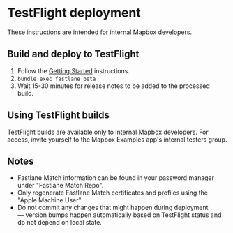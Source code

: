 # TestFlight deployment

These instructions are intended for internal Mapbox developers.

## Build and deploy to TestFlight

1. Follow the [Getting Started](README.md#getting-started) instructions.
1. `bundle exec fastlane beta`
1. Wait 15-30 minutes for release notes to be added to the processed build.

## Using TestFlight builds

TestFlight builds are available only to internal Mapbox developers. For access, invite yourself to the Mapbox Examples app's internal testers group.

## Notes

- Fastlane Match information can be found in your password manager under "Fastlane Match Repo".
- Only regenerate Fastlane Match certificates and profiles using the "Apple Machine User".
- Do not commit any changes that might happen during deployment — version bumps happen automatically based on TestFlight status and do not depend on local state.
